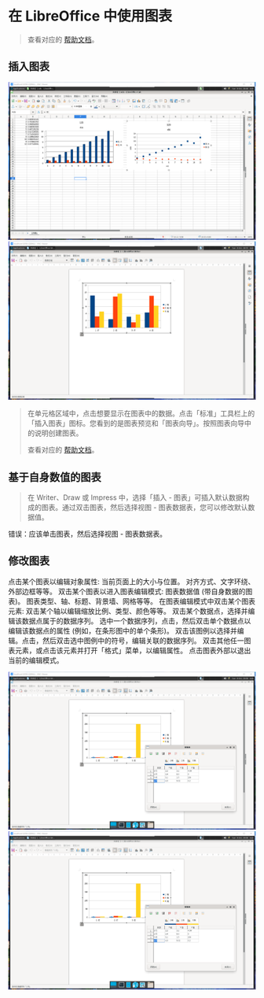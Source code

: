 # 在 LibreOffice 中使用图表

> 查看对应的 [帮助文档](https://help.libreoffice.org/7.3/zh-CN/text/schart/main0000.html?DbPAR=CHART)。

## 插入图表

![创建图表](img/create-chart.png)
![Writer 图标](img/create-chart-writer.png)

> 在单元格区域中，点击想要显示在图表中的数据。点击「标准」工具栏上的「插入图表」图标。您看到的是图表预览和「图表向导」。按照图表向导中的说明创建图表。
>
> 查看对应的 [帮助文档](https://help.libreoffice.org/7.3/zh-CN/text/shared/guide/chart_insert.html)。

## 基于自身数值的图表

> 在 Writer、Draw 或 Impress 中，选择「插入 - 图表」可插入默认数据构成的图表。通过双击图表，然后选择视图 - 图表数据表，您可以修改默认数据值。

错误：应该单击图表，然后选择视图 - 图表数据表。

## 修改图表

点击某个图表以编辑对象属性:
当前页面上的大小与位置。
对齐方式、文字环绕、外部边框等等。
双击某个图表以进入图表编辑模式:
图表数据值 (带自身数据的图表)。
图表类型、轴、标题、背景墙、网格等等。
在图表编辑模式中双击某个图表元素:
双击某个轴以编辑缩放比例、类型、颜色等等。
双击某个数据点，选择并编辑该数据点属于的数据序列。
选中一个数据序列，点击，然后双击单个数据点以编辑该数据点的属性 (例如，在条形图中的单个条形)。
双击该图例以选择并编辑。点击，然后双击选中图例中的符号，编辑关联的数据序列。
双击其他任一图表元素，或点击该元素并打开「格式」菜单，以编辑属性。
点击图表外部以退出当前的编辑模式。

![修改](img/edit-chart-writer.png)
![2](img/edit-chart-writer.png)
